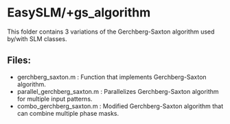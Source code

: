 # EasySLM/+gs_algorithm

This folder contains 3 variations of the Gerchberg-Saxton algorithm used by/with SLM classes.

<h2> Files: </br> </h2>
<ul>
    <li> gerchberg_saxton.m : Function that implements Gerchberg-Saxton algorithm. </li>
    <li> parallel_gerchberg_saxton.m : Parallelizes Gerchberg-Saxton algorithm for multiple input patterns. </li>
    <li> combo_gerchberg_saxton.m : Modified Gerchberg-Saxton algorithm that can combine multiple phase masks. </li>
</ul>

